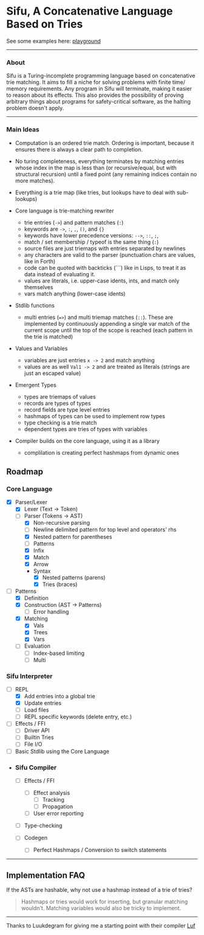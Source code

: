 # Sifu, A Concatenative Language Based on Tries

See some examples here: [playground](https://sifu-lang.pages.dev/playground)

---

### About

Sifu is a Turing-incomplete programming language based on concatenative trie
matching. It aims to fill a niche for solving problems with finite time/
memory requirements. Any program in Sifu will terminate, making it easier to
reason about its effects. This also provides the possibility of proving
arbitrary things about programs for safety-critical software, as the halting
problem doesn't apply.

---

### Main Ideas
  
  - Computation is an ordered trie match. Ordering is important, because it
  ensures there is always a clear path to completion.

  - No turing completeness, everything terminates by matching entries whose
    index in the map is less than (or recursive/equal, but with structural
    recursion) until a fixed point (any remaining indices contain no more
    matches).

  - Everything is a trie map (like tries, but lookups have to deal with sub-lookups)

  - Core language is trie-matching rewriter
    - trie entries (`->`) and pattern matches (`:`)
    - keywords are `->`, `:`, `,`, `()`, and `{}`
    - keywords have lower precedence versions:  `-->`, `::`, `;`,
    - match / set membership / typeof is the same thing (`:`)
    - source files are just triemaps with entries separated by newlines
    - any characters are valid to the parser (punctuation chars are values, like
      in Forth)
    - code can be quoted with backticks (`\``) like in Lisps, to treat it as
data instead of evaluating it.
    - values are literals, i.e. upper-case idents, ints, and match only themselves
    - vars match anything (lower-case idents)

  - Stdlib functions
    - multi entries (`=>`) and multi triemap matches (`::`). These are
      implemented by continuously appending a single var match of the current
      scope until the top of the scope is reached (each pattern in the trie is
      matched)
  - Values and Variables
    - variables are just entries `x -> 2` and match anything
    - values are as well `Val1 -> 2` and are treated as literals (strings are just an escaped value)

  - Emergent Types
    - types are triemaps of values
    - records are types of types
    - record fields are type level entries
    - hashmaps of types can be used to implement row types
    - type checking is a trie match
    - dependent types are tries of types with variables

  - Compiler builds on the core language, using it as a library
    - complilation is creating perfect hashmaps from dynamic ones




## Roadmap

### Core Language
  
  - [x] Parser/Lexer
    - [x] Lexer (Text → Token)
    - [ ] Parser (Tokens → AST)
      - [x] Non-recursive parsing
      - [ ] Newline delimited pattern for top level and operators' rhs
      - [x] Nested pattern for parentheses
      - [ ] Patterns
      - [x] Infix
      - [x] Match
      - [x] Arrow
      - Syntax
        - [x] Nested patterns (parens)
        - [x] Tries (braces)

  - [ ] Patterns
    - [x] Definition
    - [x] Construction (AST → Patterns)
      - [ ] Error handling
    - [x] Matching
      - [x] Vals
      - [x] Trees
      - [x] Vars
    - [ ] Evaluation
      - [ ] Index-based limiting
      - [ ] Multi

### Sifu Interpreter

  - [ ] REPL
    - [x] Add entries into a global trie
    - [x] Update entries
    - [ ] Load files
    - [ ] REPL specific keywords (delete entry, etc.)

  - [ ] Effects / FFI
    - [ ] Driver API
    - [ ] Builtin Tries
    - [ ] File I/O

  - [ ] Basic Stdlib using the Core Language

- ### Sifu Compiler

  - [ ] Effects / FFI
    - [ ] Effect analysis
      - [ ] Tracking
      - [ ] Propagation
    - [ ] User error reporting
      
  - [ ] Type-checking
  
  - [ ] Codegen
    - [ ] Perfect Hashmaps / Conversion to switch statements


---

## Implementation FAQ

If the ASTs are hashable, why not use a hashmap instead of a trie of tries?

> Hashmaps or tries would work for inserting, but granular matching wouldn't.
> Matching variables would also be tricky to implement.

---

Thanks to Luukdegram for giving me a starting point with their compiler [Luf](https://github.com/Luukdegram/luf)
